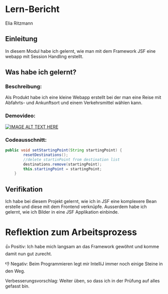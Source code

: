 # Lern-Bericht
Elia Ritzmann

## Einleitung

In diesem Modul habe ich gelernt, wie man mit dem Framework JSF eine webapp mit Session Handling erstellt.

## Was habe ich gelernt?



### Beschreibung:

Als Produkt habe ich eine kleine Webapp erstellt bei der man eine Reise mit Abfahrts- und Ankunftsort und einem Verkehrsmittel wählen kann. 

### Demovideo:
[![IMAGE ALT TEXT HERE](https://img.youtube.com/vi/gkKCJtF32nc/0.jpg)]([https://www.youtube.com/watch?v=YOUTUBE_VIDEO_ID_HERE](https://youtu.be/gkKCJtF32nc))

### Codeausschnitt:
```java
public void setStartingPoint(String startingPoint) {
        resetDestinations();
        //delete startinPoint from destination list
        destinations.remove(startingPoint);
        this.startingPoint = startingPoint;
    }
```

## Verifikation

Ich habe bei diesem Projekt gelernt, wie ich in JSF eine komplexere Bean erstelle und diese mit dem Frontend verknüpfe. Ausserdem habe ich gelernt, wie ich Bilder in eine JSF Applikation einbinde.

# Reflektion zum Arbeitsprozess

👍 Positiv:
Ich habe mich langsam an das Framework gewöhnt und komme damit nun gut zurecht.

👎 Negativ:
Beim Programmieren legt mir IntelliJ immer noch einige Steine in den Weg.

Verbesserungsvorschlag:
Weiter üben, so dass ich in der Prüfung auf alles gefasst bin.
